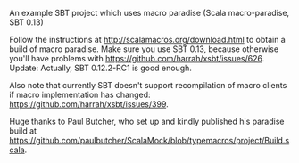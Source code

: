 An example SBT project which uses macro paradise (Scala macro-paradise, SBT 0.13)

Follow the instructions at http://scalamacros.org/download.html to obtain a build of macro paradise.
Make sure you use SBT 0.13, because otherwise you'll have problems with https://github.com/harrah/xsbt/issues/626.
Update: Actually, SBT 0.12.2-RC1 is good enough.

Also note that currently SBT doesn't support recompilation of macro clients if macro implementation has changed: https://github.com/harrah/xsbt/issues/399.

Huge thanks to Paul Butcher, who set up and kindly published his paradise build at https://github.com/paulbutcher/ScalaMock/blob/typemacros/project/Build.scala.
